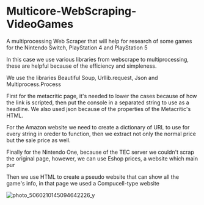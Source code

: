# Multicore-WebScraping-VideoGames
A multiprocessing Web Scraper that will help for research of some games for the Nintendo Switch, PlayStation 4 and PlayStation 5

In this case we use various libraries from webscrape to multiprocessing, these are helpful because of the efficiency and simpleness.

We use the libraries Beautiful Soup, Urllib.request, Json and Multiprocess.Process

First for the metacritic page, it's needed to lower the cases because of how the link is scripted, then put the console in a separated string to use as a headline. We also used json because of the properties of the Metacritic's HTML.

For the Amazon website we need to create a dictionary of URL to use for every string in oreder to function, then we extract not only the normal price but the sale price as well.

Finally for the Nintendo One, because of the TEC server we couldn't scrap the original page, howewer, we can use Eshop prices, a website which main pur

Then we use HTML to create a pseudo website that can show all the game's info, in that page we used a Compucell-type website

![photo_5060210145094642226_y](https://user-images.githubusercontent.com/114549612/195651403-efa61a1d-e864-4ddd-ad69-2e4af2a4bb15.jpg)
